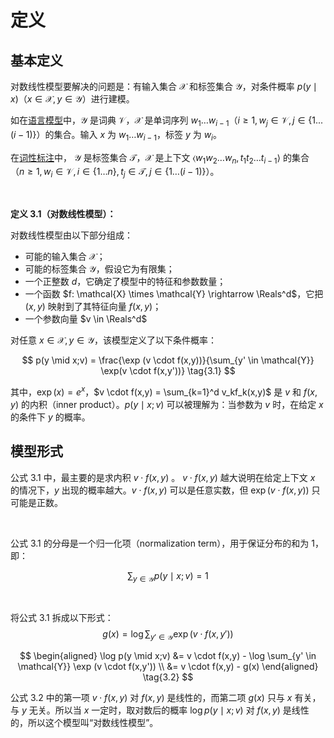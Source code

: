 # 定义

## 基本定义

对数线性模型要解决的问题是：有输入集合 $\mathcal{X}$ 和标签集合 $\mathcal{Y}$，对条件概率 $p(y \mid x)$（$x \in \mathcal{X}, y \in \mathcal{Y}$）进行建模。

如在[语言模型](/ai/nlp/language-modeling/)中，$\mathcal{Y}$ 是词典 $\mathcal{V}$，$\mathcal{X}$ 是单词序列 $w_1 \dots w_{i-1}$（$i \geq 1, w_j \in \mathcal{V}, j \in \{1 . . .(i - 1)\}$）的集合。输入 $x$ 为 $w_1 \dots w_{i-1}$，标签 $y$ 为 $w_i$。

在[词性标注](/ai/nlp/tagging-problems-hmms/)中， $\mathcal{Y}$ 是标签集合 $\mathcal{T}$，$\mathcal{X}$ 是上下文 $⟨w_1w_2 \dots w_n, t_1t_2 \dots t_{i-1}⟩$ 的集合（$n \geq 1, w_i \in \mathcal{V}, i \in \{1 \dots n\}, t_j \in \mathcal{T}, j \in \{1 \dots (i-1)\}$）。

<br>

**定义 3.1（对数线性模型）：**

对数线性模型由以下部分组成：

- 可能的输入集合 $\mathcal{X}$；
- 可能的标签集合 $\mathcal{Y}$，假设它为有限集；
- 一个正整数 $d$，它确定了模型中的特征和参数数量；
- 一个函数 $f: \mathcal{X} \times \mathcal{Y} \rightarrow \Reals^d$，它把 $(x,y)$ 映射到了其特征向量 $f(x,y)$；
- 一个参数向量 $v \in \Reals^d$

对任意 $x \in \mathcal{X}, y \in \mathcal{Y}$，该模型定义了以下条件概率：

$$
p(y \mid x;v) = \frac{\exp (v \cdot f(x,y))}{\sum_{y' \in \mathcal{Y}} \exp(v \cdot f(x,y'))} \tag{3.1}
$$

其中，$\exp(x) = e^x$，$v \cdot f(x,y) = \sum_{k=1}^d v_kf_k(x,y)$ 是 $v$ 和 $f(x,y)$ 的内积（inner product）。$p(y \mid x;v)$ 可以被理解为：当参数为 $v$ 时，在给定 $x$ 的条件下 $y$ 的概率。



## 模型形式

公式 3.1 中，最主要的是求内积 $v \cdot f(x,y)$ 。 $v \cdot f(x,y)$ 越大说明在给定上下文 $x$ 的情况下，$y$ 出现的概率越大。$v \cdot f(x,y)$ 可以是任意实数，但 $\exp (v \cdot f(x,y))$ 只可能是正数。

&nbsp;

公式 3.1 的分母是一个归一化项（normalization term），用于保证分布的和为 1，即：

$$
\sum_{y \in \mathcal{Y}} p(y \mid x;v) = 1
$$

&nbsp;

将公式 3.1 拆成以下形式：
$$
g(x) = \log \sum_{y' \in \mathcal{Y}} \exp (v \cdot f(x,y'))
$$

$$
\begin{aligned}	
	\log p(y \mid x;v) &= v \cdot f(x,y) - \log \sum_{y' \in \mathcal{Y}} \exp (v \cdot f(x,y')) \\
	&= v \cdot f(x,y) - g(x)
\end{aligned} \tag{3.2}
$$

公式 3.2 中的第一项 $v \cdot f(x,y)$ 对 $f(x,y)$ 是线性的，而第二项 $g(x)$ 只与 $x$ 有关，与 $y$ 无关。所以当 $x$ 一定时，取对数后的概率 $\log p(y \mid x;v)$ 对 $f(x,y)$ 是线性的，所以这个模型叫“对数线性模型”。
